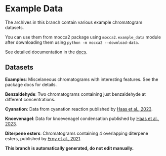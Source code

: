 # Example Data

The archives in this branch contain various example chromatogram datasets.

You can use them from mocca2 package using `mocca2.example_data` module after downloading them using `python -m mocca2 --download-data`.

See detailed documentation in the [docs](https://oboril.github.io/MOCCA/ref_example_data.html).

## Datasets

**Examples**: Miscelaneous chromatograms with interesting features. See the package docs for details.

**Benzaldehyde**: Two chromatograms containing just benzaldehyde at different concentrations.

**Cyanation**: Data from cyanation reaction published by [Haas et al., 2023](https://doi.org/10.1021/acscentsci.2c01042).

**Knoevenagel**: Data for knoevenagel condensation published by [Haas et al., 2023](https://doi.org/10.1021/acscentsci.2c01042).

**Diterpene esters**: Chromatograms containing 4 overlapping diterpene esters, published by [Erny et al., 2021](https://doi.org/10.5281/zenodo.5412345).

**This branch is automatically generated, do not edit manually.**